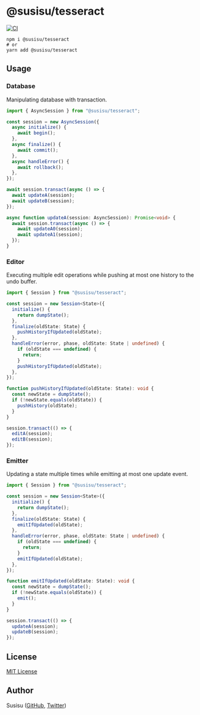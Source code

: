 # @susisu/tesseract

[![CI](https://github.com/susisu/tesseract/workflows/CI/badge.svg)](https://github.com/susisu/tesseract/actions?query=workflow%3ACI)

``` shell
npm i @susisu/tesseract
# or
yarn add @susisu/tesseract
```

## Usage
### Database
Manipulating database with transaction.

``` typescript
import { AsyncSession } from "@susisu/tesseract";

const session = new AsyncSession({
  async initialize() {
    await begin();
  },
  async finalize() {
    await commit();
  },
  async handleError() {
    await rollback();
  },
});

await session.transact(async () => {
  await updateA(session);
  await updateB(session);
});

async function updateA(session: AsyncSession): Promise<void> {
  await session.transact(async () => {
    await updateA0(session);
    await updateA1(session);
  });
}
```

### Editor
Executing multiple edit operations while pushing at most one history to the undo buffer.

``` typescript
import { Session } from "@susisu/tesseract";

const session = new Session<State>({
  initialize() {
    return dumpState();
  },
  finalize(oldState: State) {
    pushHistoryIfUpdated(oldState);
  },
  handleError(error, phase, oldState: State | undefined) {
    if (oldState === undefined) {
      return;
    }
    pushHistoryIfUpdated(oldState);
  },
});

function pushHistoryIfUpdated(oldState: State): void {
  const newState = dumpState();
  if (!newState.equals(oldState)) {
    pushHistory(oldState);
  }
}

session.transact(() => {
  editA(session);
  editB(session);
});
```

### Emitter
Updating a state multiple times while emitting at most one update event.

``` typescript
import { Session } from "@susisu/tesseract";

const session = new Session<State>({
  initialize() {
    return dumpState();
  },
  finalize(oldState: State) {
    emitIfUpdated(oldState);
  },
  handleError(error, phase, oldState: State | undefined) {
    if (oldState === undefined) {
      return;
    }
    emitIfUpdated(oldState);
  },
});

function emitIfUpdated(oldState: State): void {
  const newState = dumpState();
  if (!newState.equals(oldState)) {
    emit();
  }
}

session.transact(() => {
  updateA(session);
  updateB(session);
});
```

## License

[MIT License](http://opensource.org/licenses/mit-license.php)

## Author

Susisu ([GitHub](https://github.com/susisu), [Twitter](https://twitter.com/susisu2413))
